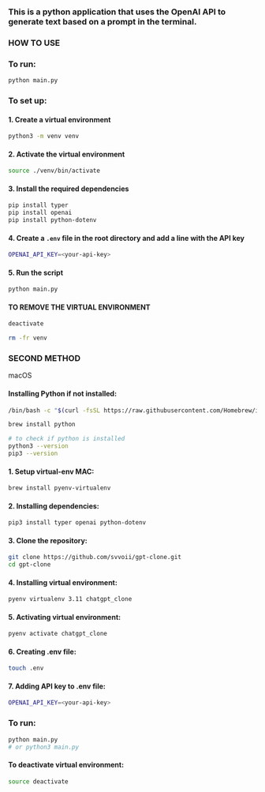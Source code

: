 ### This is a python application that uses the OpenAI API to generate text based on a prompt in the terminal.  

### HOW TO USE 
### To run:
```bash
python main.py
```

### To set up:
#### 1. Create a virtual environment
```bash
python3 -m venv venv
```

#### 2. Activate the virtual environment
```bash
source ./venv/bin/activate
```

#### 3. Install the required dependencies
```bash
pip install typer
pip install openai
pip install python-dotenv
```

#### 4. Create a `.env` file in the root directory and add a line with the API key
```bash
OPENAI_API_KEY=<your-api-key>
```

#### 5. Run the script
```bash
python main.py
```

#### TO REMOVE THE VIRTUAL ENVIRONMENT
```bash
deactivate

rm -fr venv
```

### SECOND METHOD
macOS

#### Installing Python if not installed:
```bash
/bin/bash -c "$(curl -fsSL https://raw.githubusercontent.com/Homebrew/install/HEAD/install.sh)"

brew install python

# to check if python is installed
python3 --version
pip3 --version
```

#### 1. Setup virtual-env MAC:
```bash
brew install pyenv-virtualenv
```

#### 2. Installing dependencies:
```bash
pip3 install typer openai python-dotenv
```

#### 3. Clone the repository:
```bash
git clone https://github.com/svvoii/gpt-clone.git
cd gpt-clone
```

#### 4. Installing virtual environment:
```bash
pyenv virtualenv 3.11 chatgpt_clone
```

#### 5. Activating virtual environment:
```bash
pyenv activate chatgpt_clone
```

#### 6. Creating .env file:
```bash
touch .env
```

#### 7. Adding API key to .env file:
```bash
OPENAI_API_KEY=<your-api-key>
```

### To run:
```bash
python main.py
# or python3 main.py
```

#### To deactivate virtual environment:
```bash
source deactivate
```
